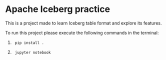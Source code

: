 # Apache Iceberg practice
This is a project made to learn Iceberg table format and explore its features.

To run this project please execute the following commands in the terminal: 

1.
        pip install .

2.
        jupyter notebook
